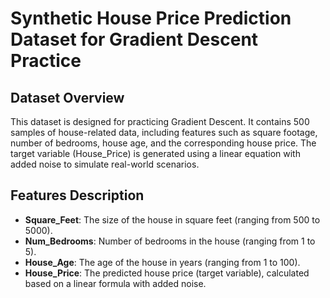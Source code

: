 # Synthetic House Price Prediction Dataset for Gradient Descent Practice

## Dataset Overview

This dataset is designed for practicing Gradient Descent. It contains 500 samples of house-related data, including features such as square footage, number of bedrooms, house age, and the corresponding house price. The target variable (House_Price) is generated using a linear equation with added noise to simulate real-world scenarios.

## Features Description

- **Square_Feet**: The size of the house in square feet (ranging from 500 to 5000).
- **Num_Bedrooms**: Number of bedrooms in the house (ranging from 1 to 5).
- **House_Age**: The age of the house in years (ranging from 1 to 100).
- **House_Price**: The predicted house price (target variable), calculated based on a linear formula with added noise.
